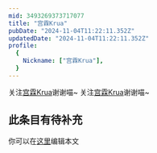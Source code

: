 ```yaml
---
mid: 3493269373717077
title: "宫霖Krua"
pubDate: "2024-11-04T11:22:11.352Z"
updatedDate: "2024-11-04T11:22:11.352Z"
profile:
  {
    Nickname: ["宫霖Krua"],
  }
---
```


关注[宫霖Krua](https://space.bilibili.com/3493269373717077)谢谢喵~ 关注[宫霖Krua](https://space.bilibili.com/3493269373717077)谢谢喵~

## 此条目有待补充
你可以在[这里](https://github.com/Yuhanawa/VTuber.ICU-Content/edit/master/v/宫霖Krua/index.md)编辑本文
